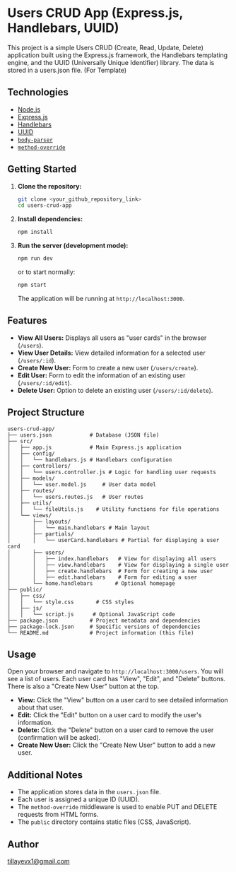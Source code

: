 # Users CRUD App (Express.js, Handlebars, UUID)

This project is a simple Users CRUD (Create, Read, Update, Delete) application built using the Express.js framework, the Handlebars templating engine, and the UUID (Universally Unique Identifier) library. The data is stored in a users.json file. (For Template)

## Technologies

* [Node.js](https://nodejs.org/)
* [Express.js](https://expressjs.com/)
* [Handlebars](https://handlebars.js.com/)
* [UUID](https://www.npmjs.com/package/uuid)
* [`body-parser`](https://www.npmjs.com/package/body-parser)
* [`method-override`](https://www.npmjs.com/package/method-override)

## Getting Started

1.  **Clone the repository:**

    ```bash
    git clone <your_github_repository_link>
    cd users-crud-app
    ```

2.  **Install dependencies:**

    ```bash
    npm install
    ```

3.  **Run the server (development mode):**

    ```bash
    npm run dev
    ```

    or to start normally:

    ```bash
    npm start
    ```

    The application will be running at `http://localhost:3000`.

## Features

* **View All Users:** Displays all users as "user cards" in the browser (`/users`).
* **View User Details:** View detailed information for a selected user (`/users/:id`).
* **Create New User:** Form to create a new user (`/users/create`).
* **Edit User:** Form to edit the information of an existing user (`/users/:id/edit`).
* **Delete User:** Option to delete an existing user (`/users/:id/delete`).

## Project Structure

```
users-crud-app/
├── users.json            # Database (JSON file)
├── src/
│   ├── app.js            # Main Express.js application
│   ├── config/
│   │   └── handlebars.js # Handlebars configuration
│   ├── controllers/
│   │   └── users.controller.js # Logic for handling user requests
│   ├── models/
│   │   └── user.model.js     # User data model
│   ├── routes/
│   │   └── users.routes.js   # User routes
│   ├── utils/
│   │   └── fileUtils.js    # Utility functions for file operations
│   └── views/
│       ├── layouts/
│       │   └── main.handlebars # Main layout
│       ├── partials/
│       │   └── userCard.handlebars # Partial for displaying a user card
│       ├── users/
│       │   ├── index.handlebars   # View for displaying all users
│       │   ├── view.handlebars    # View for displaying a single user
│       │   ├── create.handlebars  # Form for creating a new user
│       │   ├── edit.handlebars    # Form for editing a user
│       └── home.handlebars       # Optional homepage
├── public/
│   ├── css/
│   │   └── style.css       # CSS styles
│   ├── js/
│   │   └── script.js      # Optional JavaScript code
├── package.json          # Project metadata and dependencies
├── package-lock.json     # Specific versions of dependencies
└── README.md             # Project information (this file)
```


## Usage

Open your browser and navigate to `http://localhost:3000/users`. You will see a list of users. Each user card has "View", "Edit", and "Delete" buttons. There is also a "Create New User" button at the top.

* **View:** Click the "View" button on a user card to see detailed information about that user.
* **Edit:** Click the "Edit" button on a user card to modify the user's information.
* **Delete:** Click the "Delete" button on a user card to remove the user (confirmation will be asked).
* **Create New User:** Click the "Create New User" button to add a new user.

## Additional Notes

* The application stores data in the `users.json` file.
* Each user is assigned a unique ID (UUID).
* The `method-override` middleware is used to enable PUT and DELETE requests from HTML forms.
* The `public` directory contains static files (CSS, JavaScript).

## Author
  tillayevx1@gmail.com
